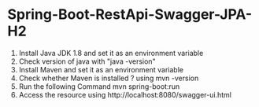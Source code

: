 # Spring-Boot-RestApi-Swagger-JPA-H2


1. Install Java JDK 1.8 and set it as an environment variable
2. Check version of java with "java -version"
3. Install Maven and set it as an environment variable
4. Check whether Maven is installed ? using mvn -version
5. Run the following Command mvn spring-boot:run
6. Access the resource using http://localhost:8080/swagger-ui.html
